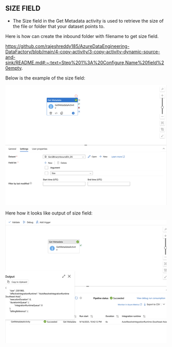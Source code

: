 ## **SIZE FIELD**

- The Size field in the Get Metadata activity is used to retrieve the size of the file or folder that your dataset points to.

Here is how can create the inbound folder with filename to get size field.

https://github.com/rajeshreddy185/AzureDataEngineering-DataFactory/blob/main/4-copy-activity/3-copy-activity-dynamic-source-and-sink/README.md#:~:text=Step%201%3A%20Configure,Name%20field%20empty.


Below is the example of the size field:

<img width="900" alt="size" src="https://github.com/rajeshreddy185/polls/blob/main/mysite3-20210509T044718Z-001/mysite3/mysite3/Screenshot%202025-09-16%20at%2010.41.58%20PM.png" />

Here how it looks like output of size field:

<img width="900" alt="sizeoutput" src="https://github.com/rajeshreddy185/polls/blob/main/mysite3-20210509T044718Z-001/mysite3/mysite3/Screenshot%202025-09-16%20at%2010.42.42%20PM.png" />
